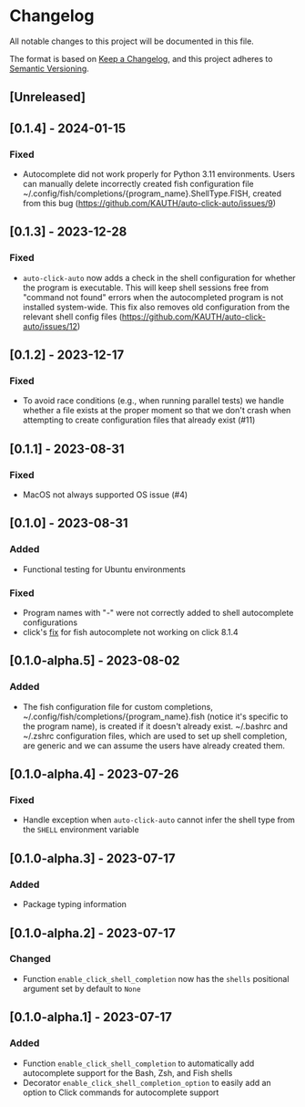 # Changelog

All notable changes to this project will be documented in this file.

The format is based on [Keep a Changelog](https://keepachangelog.com/en/1.0.0/),
and this project adheres to [Semantic Versioning](https://semver.org/spec/v2.0.0.html).

## [Unreleased]

## [0.1.4] - 2024-01-15

### Fixed

- Autocomplete did not work properly for Python 3.11 environments.
Users can manually delete incorrectly created fish configuration file
~/.config/fish/completions/{program_name}.ShellType.FISH, created from this
bug (https://github.com/KAUTH/auto-click-auto/issues/9)

## [0.1.3] - 2023-12-28

### Fixed

- `auto-click-auto` now adds a check in the shell configuration for whether the program is
executable. This will keep shell sessions free from "command not found" errors when
the autocompleted program is not installed system-wide. This fix also removes old
configuration from the relevant shell config files (https://github.com/KAUTH/auto-click-auto/issues/12)

## [0.1.2] - 2023-12-17

### Fixed

- To avoid race conditions (e.g., when running parallel tests) we handle whether a file
exists at the proper moment so that we don't crash when attempting to create configuration
files that already exist (#11)

## [0.1.1] - 2023-08-31

### Fixed

- MacOS not always supported OS issue (#4)

## [0.1.0] - 2023-08-31

### Added

- Functional testing for Ubuntu environments

### Fixed

- Program names with "-" were not correctly added to shell autocomplete configurations
- click's [fix](https://github.com/pallets/click/issues/2567) for fish autocomplete not working on click 8.1.4

## [0.1.0-alpha.5] - 2023-08-02

### Added

- The fish configuration file for custom completions, ~/.config/fish/completions/{program_name}.fish
(notice it's specific to the program name), is created if it doesn't already exist. ~/.bashrc and
~/.zshrc configuration files, which are used to set up shell completion, are generic and we can assume
the users have already created them.

## [0.1.0-alpha.4] - 2023-07-26

### Fixed

- Handle exception when `auto-click-auto` cannot infer the shell type from the `SHELL` environment variable

## [0.1.0-alpha.3] - 2023-07-17

### Added

- Package typing information

## [0.1.0-alpha.2] - 2023-07-17

### Changed

- Function `enable_click_shell_completion` now has the `shells` positional argument set by default to `None`

## [0.1.0-alpha.1] - 2023-07-17

### Added

- Function `enable_click_shell_completion` to automatically add autocomplete support
for the Bash, Zsh, and Fish shells
- Decorator `enable_click_shell_completion_option` to easily add an option to Click commands for autocomplete
support